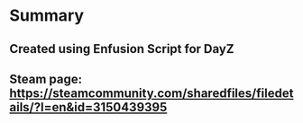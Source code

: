 # Summary
## Created using Enfusion Script for DayZ
## Steam page: https://steamcommunity.com/sharedfiles/filedetails/?l=en&id=3150439395